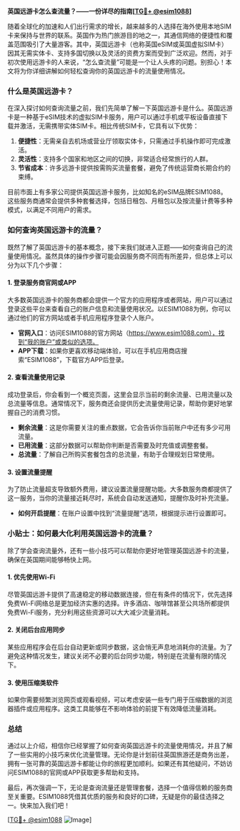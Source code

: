 **英国远游卡怎么查流量？——一份详尽的指南[[TG💪+ @esim1088](https://t.me/s/esim1088)]**

随着全球化的加速和人们出行需求的增长，越来越多的人选择在海外使用本地SIM卡来保持与世界的联系。英国作为热门旅游目的地之一，其通信网络的便捷性和覆盖范围吸引了大量游客。其中，英国远游卡（也称英国eSIM或英国虚拟SIM卡）因其无需实体卡、支持多国切换以及灵活的资费方案而受到广泛欢迎。然而，对于初次使用远游卡的人来说，“怎么查流量”可能是一个让人头疼的问题。别担心！本文将为你详细讲解如何轻松查询你的英国远游卡的流量使用情况。

### 什么是英国远游卡？

在深入探讨如何查询流量之前，我们先简单了解一下英国远游卡是什么。英国远游卡是一种基于eSIM技术的虚拟SIM卡服务，用户可以通过手机或平板设备直接下载并激活，无需携带实体SIM卡。相比传统SIM卡，它具有以下优势：

1. **便捷性**：无需亲自去机场或营业厅领取实体卡，只需通过手机操作即可完成激活。
2. **灵活性**：支持多个国家和地区之间的切换，非常适合经常旅行的人群。
3. **节省成本**：许多远游卡提供按需购买流量套餐，避免了传统运营商长期合约的束缚。

目前市面上有多家公司提供英国远游卡服务，比如知名的eSIM品牌ESIM1088。这些服务商通常会提供多种套餐选择，包括日租包、月租包以及按流量计费等多种模式，以满足不同用户的需求。

### 如何查询英国远游卡的流量？

既然了解了英国远游卡的基本概念，接下来我们就进入正题——如何查询自己的流量使用情况。虽然具体的操作步骤可能会因服务商不同而有所差异，但总体上可以分为以下几个步骤：

#### 1. 登录服务商官网或APP

大多数英国远游卡的服务商都会提供一个官方的应用程序或者网站，用户可以通过登录这些平台来查看自己的账户信息和流量使用状况。以ESIM1088为例，你可以通过他们的官方网站或者手机应用程序登录个人账户。

- **官网入口**：访问ESIM1088的官方网站（https://www.esim1088.com），找到“我的账户”或类似的选项。
- **APP下载**：如果你更喜欢移动端体验，可以在手机应用商店搜索“ESIM1088”，下载官方APP后登录。

#### 2. 查看流量使用记录

成功登录后，你会看到一个概览页面，这里会显示当前的剩余流量、已用流量以及总流量等信息。通常情况下，服务商还会提供历史流量使用记录，帮助你更好地掌握自己的消费习惯。

- **剩余流量**：这是你需要关注的重点数据，它会告诉你当前账户中还有多少可用流量。
- **已用流量**：这部分数据可以帮助你判断是否需要及时充值或调整套餐。
- **总流量**：了解自己所购买套餐包含的总流量，有助于合理规划日常使用。

#### 3. 设置流量提醒

为了防止流量超支导致额外费用，建议设置流量提醒功能。大多数服务商都提供了这一服务，当你的流量接近耗尽时，系统会自动发送通知，提醒你及时补充流量。

- **如何开启提醒**：在账户设置中找到“流量提醒”选项，根据提示进行设置即可。

### 小贴士：如何最大化利用英国远游卡的流量？

除了学会查询流量外，还有一些小技巧可以帮助你更好地管理英国远游卡的流量，确保在英国期间能够畅快上网。

#### 1. 优先使用Wi-Fi

尽管英国远游卡提供了高速稳定的移动数据连接，但在有条件的情况下，优先选择免费Wi-Fi网络总是更加经济实惠的选择。许多酒店、咖啡馆甚至公共场所都提供免费Wi-Fi服务，充分利用这些资源可以大大减少流量消耗。

#### 2. 关闭后台应用同步

某些应用程序会在后台自动更新或同步数据，这会悄无声息地消耗你的流量。为了避免这种情况发生，建议关闭不必要的后台同步功能，特别是在流量有限的情况下。

#### 3. 使用压缩类软件

如果你需要频繁浏览网页或观看视频，可以考虑安装一些专门用于压缩数据的浏览器插件或应用程序。这类工具能够在不影响体验的前提下有效降低流量消耗。

### 总结

通过以上介绍，相信你已经掌握了如何查询英国远游卡的流量使用情况，并且了解了一些实用的小技巧来优化流量管理。无论你是计划前往英国旅游还是商务出差，拥有一张可靠的英国远游卡都能让你的旅程更加顺利。如果还有其他疑问，不妨访问ESIM1088的官网或APP获取更多帮助和支持。

最后，再次强调一下，无论是查询流量还是管理套餐，选择一个值得信赖的服务商至关重要。ESIM1088凭借其优质的服务和良好的口碑，无疑是你的最佳选择之一。快来加入我们吧！

[[TG💪+ @esim1088](https://t.me/s/esim1088) ![Image](https://i.postimg.cc/4NQfJmqS/Snipaste-2025-05-13-00-14-12.png)]